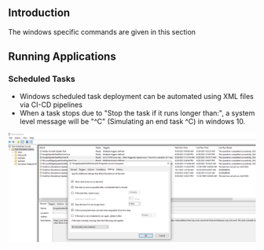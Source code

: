## Introduction
The windows specific commands are given in this section

## Running Applications

### Scheduled Tasks

- Windows scheduled task deployment can be automated using XML files via CI-CD pipelines
- When a task stops due to "Stop the task if it runs longer than:", a system level message will be "^C" (Simulating an end task ^C) in windows 10. 

![task_scheduler_1](../ci-cd/task_scheduler_1.png)
